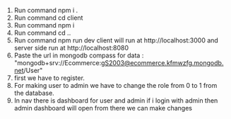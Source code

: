 1. Run command npm i .
2. Run command cd client 
3. Run command npm i
4. Run command cd ..
5. Run command npm run dev
client will run at  http://localhost:3000
and server side run at http://localhost:8080
6. Paste the url in mongodb compass for data : "mongodb+srv://Ecommerce:gS2003@ecommerce.kfmwzfg.mongodb.net/User"
7. first we have to register.
8. For making user to admin we have to change the role from 0 to 1 from the database.
9. In nav there is dashboard for user and admin if i login with admin then admin dashboard will open from there we can make changes

